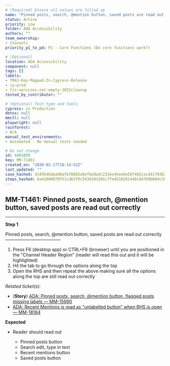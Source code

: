```yaml
---
# (Required) Ensure all values are filled up
name: "Pinned posts, search, @mention button, saved posts are read out correctly"
status: Active
priority: Low
folder: ADA Accessibility
authors: ""
team_ownership: 
- Channels
priority_p1_to_p4: P2 - Core Functions (Do core functions work?)

# (Optional)
location: ADA Accessibility
component: null
tags: []
labels: 
- TM4J-Key-Mapped-In-Cypress-Release
- cy-prod
- fix-versions-not-empty-2022cleanup
tested_by_contributor: ""

# (Optional) Test type and tools
cypress: in Production
detox: null
mmctl: null
playwright: null
rainforest: 
- N/A
manual_test_environments: 
- Automated - No manual tests needed

# Do not change
id: 4403850
key: MM-T1461
created_on: "2020-02-17T18:14:52Z"
last_updated: ""
case_hashed: 4349546aba98afb78865a6efba9adc233ee45ee0a587465cacd417036229b5a30096235ce8ac532cb3db516dd56479da
steps_hashed: 6a41600879751cd63f8c5436393281c7fed518201448c847b9b804c38163797e3d9c14bd4d22a3f7a2174c301a619f55
---
```


<!-- (Auto-generated) Based on frontmatter's "key" and "name" -->

## MM-T1461: Pinned posts, search, @mention button, saved posts are read out correctly

---

**Step 1**

Pinned posts, search, @mention button, saved posts are read out correctly\
–––––––––––––––––––––––––

1. Press F6 (desktop app) or CTRL+F6 (browser) until you are positioned in the "Channel Header Region" (reader will read this out and it will be highlighted)
2. Hit the tab to go through the options along the top
3. Open the RHS and then repeat the above making sure all the options along the top are still read out correctly

_Related ticket(s):_

- (**Story**) [ADA: Pinned posts, search, @mention button, flagged posts missing labels — MM-15990](https://mattermost.atlassian.net/browse/MM-15990)
- [ADA: Recent Mentions is read as "unlabelled button" when RHS is open — MM-18164](https://mattermost.atlassian.net/browse/MM-18164)

**Expected**

- Reader should read out

  - Pinned posts button
  - Search edit, type in text
  - Recent mentions button
  - Saved posts button
